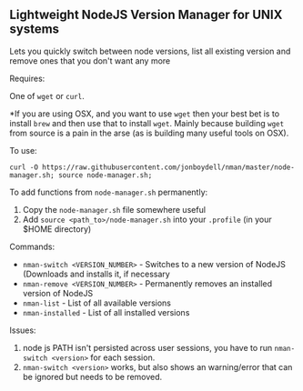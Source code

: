 Lightweight NodeJS Version Manager for UNIX systems
--
Lets you quickly switch between node versions, list all existing version and remove ones that you don't want any more

Requires:

One of `wget` or `curl`.  

*If you are using OSX, and you want to use `wget` then your best bet is to install `brew` and then use that to install `wget`.  Mainly because building `wget` from source is a pain in the arse (as is building many useful tools on OSX).

To use:

`curl -O https://raw.githubusercontent.com/jonboydell/nman/master/node-manager.sh; source node-manager.sh;`

To add functions from `node-manager.sh` permanently:

1. Copy the `node-manager.sh` file somewhere useful
2. Add `source <path_to>/node-manager.sh` into your `.profile` (in your $HOME directory)

Commands:

* `nman-switch <VERSION_NUMBER>` - Switches to a new version of NodeJS (Downloads and installs it, if necessary
* `nman-remove <VERSION_NUMBER>` - Permanently removes an installed version of NodeJS
* `nman-list` - List of all available versions
* `nman-installed` - List of all installed versions

Issues:

1. node js PATH isn't persisted across user sessions, you have to run `nman-switch <version>` for each session.
2. `nman-switch <version>` works, but also shows an warning/error that can be ignored but needs to be removed.
